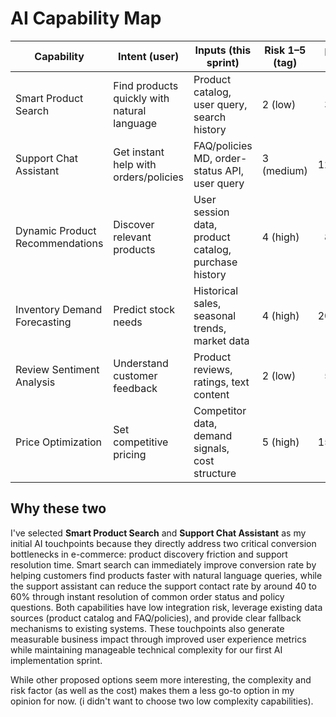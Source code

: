 # AI Capability Map

| Capability | Intent (user) | Inputs (this sprint) | Risk 1–5 (tag) | p95 ms | Est. cost/action | Fallback | Selected |
|---|---|---|---|---:|---:|---|:---:|
| Smart Product Search | Find products quickly with natural language | Product catalog, user query, search history | 2 (low) | 300 | $0.016 | Keyword search | yes |
| Support Chat Assistant | Get instant help with orders/policies | FAQ/policies MD, order-status API, user query | 3 (medium) | 1200 | $0.17 | Human handoff | yes |
| Dynamic Product Recommendations | Discover relevant products | User session data, product catalog, purchase history | 4 (high)| 800 | $0.1 | Popular items | |
| Inventory Demand Forecasting | Predict stock needs | Historical sales, seasonal trends, market data | 4 (high) | 2000 | $0.25 | Rule-based forecast | |
| Review Sentiment Analysis | Understand customer feedback | Product reviews, ratings, text content | 2 (low) | 500 | $0.05 | Star rating only | |
| Price Optimization | Set competitive pricing | Competitor data, demand signals, cost structure | 5 (high) | 1500 | $0.15 | Manual pricing | |

## Why these two

I've selected **Smart Product Search** and **Support Chat Assistant** as my initial AI touchpoints because they directly address two critical conversion bottlenecks in e-commerce: product discovery friction and support resolution time. Smart search can immediately improve conversion rate by helping customers find products faster with natural language queries, while the support assistant can reduce the support contact rate by around 40 to 60% through instant resolution of common order status and policy questions. Both capabilities have low integration risk, leverage existing data sources (product catalog and FAQ/policies), and provide clear fallback mechanisms to existing systems. These touchpoints also generate measurable business impact through improved user experience metrics while maintaining manageable technical complexity for our first AI implementation sprint.

While other proposed options seem more interesting, the complexity and risk factor (as well as the cost) makes them a less go-to option in my opinion for now.
(i didn't want to choose two low complexity capabilities).

